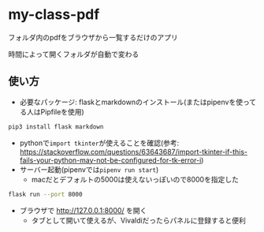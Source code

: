 # my-class-pdf
フォルダ内のpdfをブラウザから一覧するだけのアプリ

時間によって開くフォルダが自動で変わる

## 使い方

* 必要なパッケージ: flaskとmarkdownのインストール(またはpipenvを使ってる人はPipfileを使用)

```bash
pip3 install flask markdown
```

* pythonで`import tkinter`が使えることを確認(参考: https://stackoverflow.com/questions/63643687/import-tkinter-if-this-fails-your-python-may-not-be-configured-for-tk-error-i)
* サーバー起動(pipenvでは`pipenv run start`)
  * macだとデフォルトの5000は使えないっぽいので8000を指定した

```bash
flask run --port 8000
```

* ブラウザで http://127.0.0.1:8000/ を開く
  * タブとして開いて使えるが、Vivaldiだったらパネルに登録すると便利

